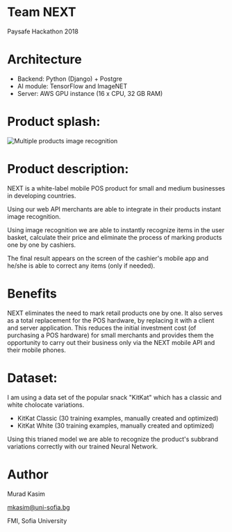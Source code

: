 # Team NEXT
Paysafe Hackathon 2018

# Architecture
- Backend:    Python (Django) + Postgre
- AI module:  TensorFlow and ImageNET
- Server:     AWS GPU instance (16 x CPU, 32 GB RAM)

# Product splash:
![Multiple products image recognition](https://raw.githubusercontent.com/PaysafeHackathon2018/next/master/presentation/product_splash.png)

# Product description:
NEXT is a white-label mobile POS product for small and medium businesses in developing countries.

Using our web API merchants are able to integrate in their products instant image recognition.

Using image recognition we are able to instantly recognize items in the user basket, calculate their price
and eliminate the process of marking products one by one by cashiers.

The final result appears on the screen of the cashier's mobile app and he/she is able to correct any items (only if needed).

# Benefits
NEXT eliminates the need to mark retail products one by one.
It also serves as a total replacement for the POS hardware, by replacing it with a client and server application.
This reduces the initial investment cost (of purchasing a POS hardware) for small merchants and provides them the
opportunity to carry out their business only via the NEXT mobile API and their mobile phones.

# Dataset:
I am using a data set of the popular snack "KitKat" which has a classic and white cholocate variations.
- KitKat Classic (30 training examples, manually created and optimized)
- KitKat White   (30 training examples, manually created and optimized)

Using this trianed model we are able to recognize the product's subbrand variations correctly with our trained Neural Network.

# Author
Murad Kasim

mkasim@uni-sofia.bg

FMI, Sofia University
